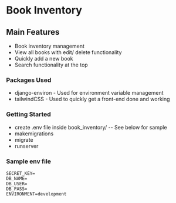 # Book Inventory

## Main Features

- Book inventory management
- View all books with edit/ delete functionality
- Quickly add a new book
- Search functionality at the top

### Packages Used

- django-environ - Used for environment variable management
- tailwindCSS - Used to quickly get a front-end done and working

### Getting Started

- create .env file inside book_inventory/ -- See below for sample
- makemigrations
- migrate
- runserver

### Sample env file

```
SECRET_KEY=
DB_NAME=
DB_USER=
DB_PASS=
ENVIRONMENT=development
```

